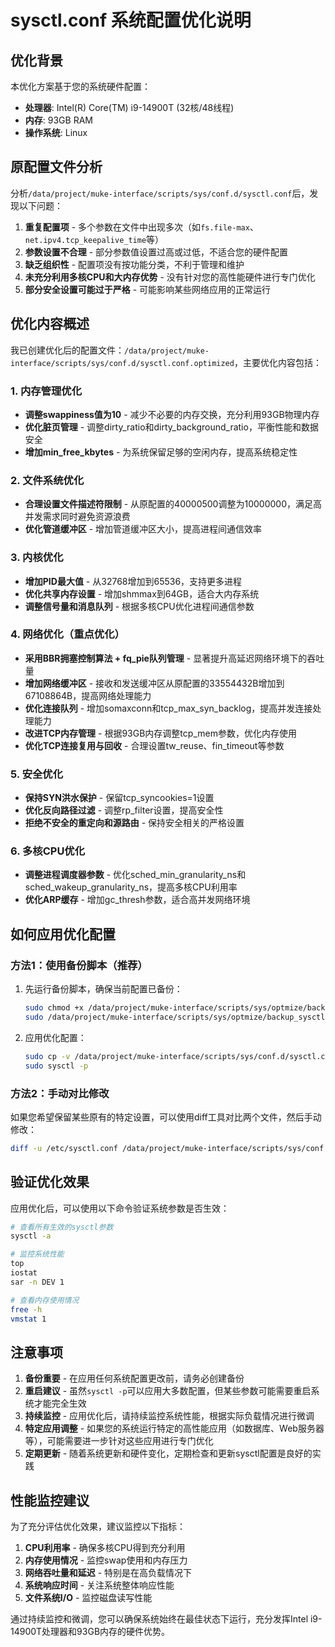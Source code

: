 # sysctl.conf 系统配置优化说明

## 优化背景

本优化方案基于您的系统硬件配置：
- **处理器**: Intel(R) Core(TM) i9-14900T (32核/48线程)
- **内存**: 93GB RAM
- **操作系统**: Linux

## 原配置文件分析

分析`/data/project/muke-interface/scripts/sys/conf.d/sysctl.conf`后，发现以下问题：

1. **重复配置项** - 多个参数在文件中出现多次（如`fs.file-max`、`net.ipv4.tcp_keepalive_time`等）
2. **参数设置不合理** - 部分参数值设置过高或过低，不适合您的硬件配置
3. **缺乏组织性** - 配置项没有按功能分类，不利于管理和维护
4. **未充分利用多核CPU和大内存优势** - 没有针对您的高性能硬件进行专门优化
5. **部分安全设置可能过于严格** - 可能影响某些网络应用的正常运行

## 优化内容概述

我已创建优化后的配置文件：`/data/project/muke-interface/scripts/sys/conf.d/sysctl.conf.optimized`，主要优化内容包括：

### 1. 内存管理优化

- **调整swappiness值为10** - 减少不必要的内存交换，充分利用93GB物理内存
- **优化脏页管理** - 调整dirty_ratio和dirty_background_ratio，平衡性能和数据安全
- **增加min_free_kbytes** - 为系统保留足够的空闲内存，提高系统稳定性

### 2. 文件系统优化

- **合理设置文件描述符限制** - 从原配置的40000500调整为10000000，满足高并发需求同时避免资源浪费
- **优化管道缓冲区** - 增加管道缓冲区大小，提高进程间通信效率

### 3. 内核优化

- **增加PID最大值** - 从32768增加到65536，支持更多进程
- **优化共享内存设置** - 增加shmmax到64GB，适合大内存系统
- **调整信号量和消息队列** - 根据多核CPU优化进程间通信参数

### 4. 网络优化（重点优化）

- **采用BBR拥塞控制算法 + fq_pie队列管理** - 显著提升高延迟网络环境下的吞吐量
- **增加网络缓冲区** - 接收和发送缓冲区从原配置的33554432B增加到67108864B，提高网络处理能力
- **优化连接队列** - 增加somaxconn和tcp_max_syn_backlog，提高并发连接处理能力
- **改进TCP内存管理** - 根据93GB内存调整tcp_mem参数，优化内存使用
- **优化TCP连接复用与回收** - 合理设置tw_reuse、fin_timeout等参数

### 5. 安全优化

- **保持SYN洪水保护** - 保留tcp_syncookies=1设置
- **优化反向路径过滤** - 调整rp_filter设置，提高安全性
- **拒绝不安全的重定向和源路由** - 保持安全相关的严格设置

### 6. 多核CPU优化

- **调整进程调度器参数** - 优化sched_min_granularity_ns和sched_wakeup_granularity_ns，提高多核CPU利用率
- **优化ARP缓存** - 增加gc_thresh参数，适合高并发网络环境

## 如何应用优化配置

### 方法1：使用备份脚本（推荐）

1. 先运行备份脚本，确保当前配置已备份：
   ```bash
   sudo chmod +x /data/project/muke-interface/scripts/sys/optmize/backup_sysctl.sh
   sudo /data/project/muke-interface/scripts/sys/optmize/backup_sysctl.sh
   ```

2. 应用优化配置：
   ```bash
   sudo cp -v /data/project/muke-interface/scripts/sys/conf.d/sysctl.conf.optimized /etc/sysctl.conf
   sudo sysctl -p
   ```

### 方法2：手动对比修改

如果您希望保留某些原有的特定设置，可以使用diff工具对比两个文件，然后手动修改：
```bash
diff -u /etc/sysctl.conf /data/project/muke-interface/scripts/sys/conf.d/sysctl.conf.optimized
```

## 验证优化效果

应用优化后，可以使用以下命令验证系统参数是否生效：
```bash
# 查看所有生效的sysctl参数
sysctl -a

# 监控系统性能
top
iostat
sar -n DEV 1

# 查看内存使用情况
free -h
vmstat 1
```

## 注意事项

1. **备份重要** - 在应用任何系统配置更改前，请务必创建备份
2. **重启建议** - 虽然`sysctl -p`可以应用大多数配置，但某些参数可能需要重启系统才能完全生效
3. **持续监控** - 应用优化后，请持续监控系统性能，根据实际负载情况进行微调
4. **特定应用调整** - 如果您的系统运行特定的高性能应用（如数据库、Web服务器等），可能需要进一步针对这些应用进行专门优化
5. **定期更新** - 随着系统更新和硬件变化，定期检查和更新sysctl配置是良好的实践

## 性能监控建议

为了充分评估优化效果，建议监控以下指标：

1. **CPU利用率** - 确保多核CPU得到充分利用
2. **内存使用情况** - 监控swap使用和内存压力
3. **网络吞吐量和延迟** - 特别是在高负载情况下
4. **系统响应时间** - 关注系统整体响应性能
5. **文件系统I/O** - 监控磁盘读写性能

通过持续监控和微调，您可以确保系统始终在最佳状态下运行，充分发挥Intel i9-14900T处理器和93GB内存的硬件优势。